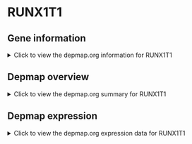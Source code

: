 <h1>RUNX1T1</h1>

<h2>Gene information</h2>
<details>
  <summary>Click to view the depmap.org information for RUNX1T1</summary>
  <iframe src="https://depmap.org/portal/gene/RUNX1T1?tab=about" style="border:none;width:100%;height:800px"></iframe>
</details>

<h2>Depmap overview</h2>
<details>
  <summary>Click to view the depmap.org summary for RUNX1T1</summary>
  <iframe src="https://depmap.org/portal/gene/RUNX1T1?tab=overview" style="border:none;width:100%;height:800px"></iframe>
</details>

<h2>Depmap expression</h2>
<details>
  <summary>Click to view the depmap.org expression data for RUNX1T1</summary>
  <iframe src="https://depmap.org/portal/gene/RUNX1T1?tab=characterization" style="border:none;width:100%;height:800px"></iframe>
</details>


<!--
<h2>Reactome Pathway diagram</h2>
PNAME
-->


